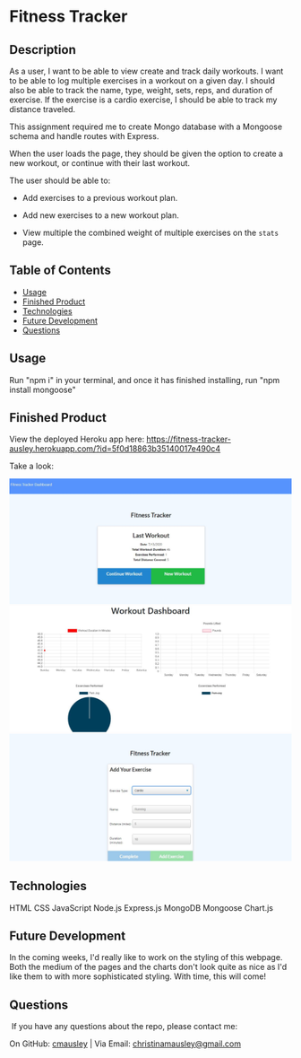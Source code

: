 # Fitness Tracker

## Description

As a user, I want to be able to view create and track daily workouts. I want to be able to log multiple exercises in a workout on a given day. I should also be able to track the name, type, weight, sets, reps, and duration of exercise. If the exercise is a cardio exercise, I should be able to track my distance traveled.

This assignment required me to create Mongo database with a Mongoose schema and handle routes with Express.

When the user loads the page, they should be given the option to create a new workout, or continue with their last workout.

The user should be able to:

  * Add exercises to a previous workout plan.

  * Add new exercises to a new workout plan.

  * View multiple the combined weight of multiple exercises on the `stats` page.

## Table of Contents
* [Usage](#usage)
* [Finished Product](#finished-product)
* [Technologies](#technologies)
* [Future Development](#future-development)
* [Questions](#questions)

## Usage
Run "npm i" in your terminal, and once it has finished installing, run "npm install mongoose"

## Finished Product
View the deployed Heroku app here: https://fitness-tracker-ausley.herokuapp.com/?id=5f0d18863b35140017e490c4 

Take a look:

![Dashboard](ft1.JPG)
![Charts](ft2.JPG)
![Logger](ft3.JPG)

## Technologies
HTML
CSS
JavaScript
Node.js
Express.js
MongoDB
Mongoose
Chart.js

## Future Development
In the coming weeks, I'd really like to work on the styling of this webpage. Both the medium of the pages and the charts don't look quite as nice as I'd like them to with more sophisticated styling. With time, this will come! 

## Questions
​
If you have any questions about the repo, please contact me:

On GitHub: [cmausley](https://github.com/cmausley) | Via Email: christinamausley@gmail.com